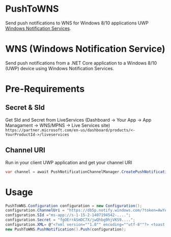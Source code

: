 # PushToWNS
Send push notifications to WNS for Windows 8/10 applications UWP [Windows Notification Services](https://docs.microsoft.com/en-us/windows/uwp/design/shell/tiles-and-notifications/windows-push-notification-services--wns--overview). 
# WNS (Windows Notification Service)
Send push notifications from a .NET Core application to a Windows 8/10 (UWP) device using Windows Notification Services.
# Pre-Requirements
## Secret & SId
Get SId and Secret from LiveServices (Dashboard -> Your App -> App Managament -> WNS/MPNS -> Live Services site)
```https://partner.microsoft.com/en-us/dashboard/products/<-YourProductId->/liveservices```
## Channel URI
Run in your client UWP application and get your channel URI
```c#
var channel = await PushNotificationChannelManager.CreatePushNotificationChannelForApplicationAsync();
```
# Usage
```c#
PushToWNS.Configuration configuration = new Configuration();
configuration.ChannelUri = "https://db5p.notify.windows.com/?token=AwYAAADKCTA6i4....";
configuration.SId ="ms-app://s-1-15-2-1407194542-....";
configuration.Secret = "fgOErrASmDC7X/jwQhbg9hjVKS9....";
configuration.XML= @"<?xml version=""1.0"" encoding=""utf-8""?> <toast launch=""<-Your Data->""> <visual baseUri=""""> <binding template=""ToastGeneric""> <text>🔥 Hello World</text> <image src=""https://d1q6f0aelx0por.cloudfront.net/product-logos/5431a80b-9ab9-486c-906a-e3d4b5ccaa96-hello-world.png"" /> </binding> </visual> <audio src=""ms-winsoundevent:Notification.Looping.Alarm9"" /> <actions /> </toast>";
new PushToWNS.PushNotification().Push(configuration);
```
